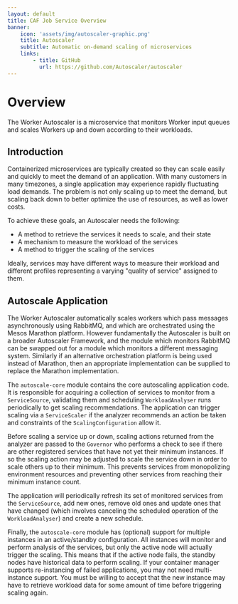 ```yaml
---
layout: default
title: CAF Job Service Overview
banner: 
    icon: 'assets/img/autoscaler-graphic.png'
    title: Autoscaler
    subtitle: Automatic on-demand scaling of microservices
    links:
        - title: GitHub 
          url: https://github.com/Autoscaler/autoscaler 
---
```


# Overview

The Worker Autoscaler is a microservice that monitors Worker input queues and scales Workers up and down according to their workloads.

## Introduction
Containerized microservices are typically created so they can scale easily and quickly to meet the demand of an application. With many customers in many timezones, a single application may experience rapidly fluctuating load demands. The problem is not only scaling up to meet the demand, but scaling back down to better optimize the use of resources, as well as lower costs.

To achieve these goals, an Autoscaler needs the following:

* A method to retrieve the services it needs to scale, and their state
* A mechanism to measure the workload of the services
* A method to trigger the scaling of the services

Ideally, services may have different ways to measure their workload and different profiles representing a varying "quality of service" assigned to them.

## Autoscale Application
The Worker Autoscaler automatically scales workers which pass messages asynchronously using RabbitMQ, and which are orchestrated using the Mesos Marathon platform. However fundamentally the Autoscaler is built on a broader Autoscaler Framework, and the module which monitors RabbitMQ can be swapped out for a module which monitors a different messaging system.  Similarly if an alternative orchestration platform is being used instead of Marathon, then an appropriate implementation can be supplied to replace the Marathon implementation.

The `autoscale-core` module contains the core autoscaling application code.  It is responsible for acquiring a collection of services to monitor from a `ServiceSource`, validating them and scheduling `WorkloadAnalyser` runs periodically to get scaling recommendations. The application can trigger scaling via a `ServiceScaler` if the analyzer recommends an action be taken and constraints of the `ScalingConfiguration` allow it.

Before scaling a service up or down, scaling actions returned from the analyzer are passed to the `Governor` who performs a check to see if there are other registered services that have not yet their minimum instances. If so the scaling action may be adjusted to scale the service down in order to scale others up to their minimum. This prevents services from monopolizing environment resources and preventing other services from reaching their minimum instance count.

The application will periodically refresh its set of monitored services from the `ServiceSource`, add new ones, remove old ones and update ones that have changed (which involves canceling the scheduled operation of the `WorkloadAnalyser`) and create a new schedule.
 
Finally, the `autoscale-core` module has (optional) support for multiple instances in an active/standby configuration. All instances will monitor and perform analysis of the services, but only the active node will actually trigger the scaling. This means that if the active node fails, the standby nodes have historical data to perform scaling. If your container manager supports re-instancing of failed applications, you may not need multi-instance support. You must be willing to accept that the new instance may have to retrieve workload data for some amount of time before triggering scaling again.
